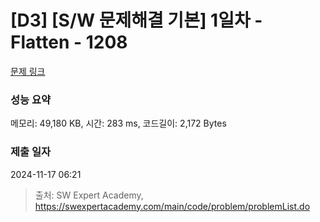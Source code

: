 # [D3] [S/W 문제해결 기본] 1일차 - Flatten - 1208 

[문제 링크](https://swexpertacademy.com/main/code/problem/problemDetail.do?contestProbId=AV139KOaABgCFAYh) 

### 성능 요약

메모리: 49,180 KB, 시간: 283 ms, 코드길이: 2,172 Bytes

### 제출 일자

2024-11-17 06:21



> 출처: SW Expert Academy, https://swexpertacademy.com/main/code/problem/problemList.do